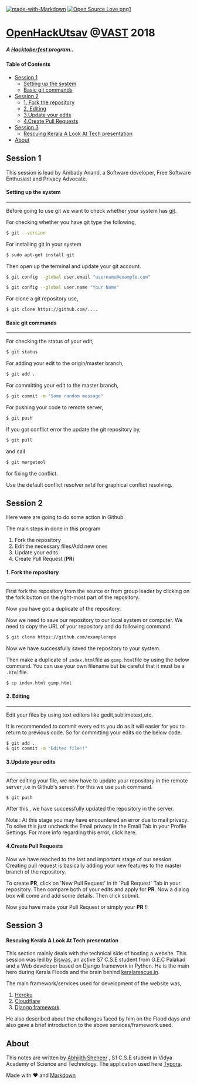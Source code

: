 [![made-with-Markdown](https://img.shields.io/badge/Made%20with-Markdown-1f425f.svg)](http://commonmark.org) [![Open Source Love png1](https://badges.frapsoft.com/os/v1/open-source.png?v=103)](https://github.com/ellerbrock/open-source-badges/) 

# [OpenHackUtsav](http://fossers.vidyaacademy.ac.in/OpenHackUtsav.html) @[VAST](http://www.vidyaacademy.ac.in/) 2018

##### A [Hacktoberfest](https://hacktoberfest.digitalocean.com/) program.. 

#### Table of Contents  
  * [Session 1](#session-1)
      - [Setting up the system](#setting-up-the-system)
      - [Basic git commands](#basic-git-commands)
  * [Session 2](#session-2)
      - [1. Fork the repository](#1-fork-the-repository)
      - [2. Editing](#2-editing)
      - [3.Update your edits](#3update-your-edits)
      - [4.Create Pull Requests](#4create-pull-requests)
  * [Session 3](#session-3)
      - [Rescuing Kerala A Look At Tech presentation](#rescuing-kerala-a-look-at-tech-presentation)
  * [About](#about)


## Session 1

This session is lead by Ambady Anand, a Software developer, Free Software Enthusiast and Privacy Advocate.

#### Setting up the system

------

Before going to use git we want  to check whether your system has [git](https://git-scm.com/).

For checking whether you have git type the following,

```bash
$ git --version
```

For installing git in your system

```bash
$ sudo apt-get install git
```

Then open up the terminal and update your git account.

```bash
$ git config --global user.email "username@example.com"

$ git config --global user.name "Your Name"
```

For clone a git repository use,

```bash
$ git clone https://github.com/....
```



#### Basic git commands

------

For checking the status of your edit,

```bash
$ git status
```



For adding your edit to the origin/master branch,

```bash
$ git add .
```



For committing your edit to the master branch,

```bash
$ git commit -m "Some random message"
```



For pushing your code to remote server,

```bash
$ git push
```



If you got conflict error the update the git repository by,

```bash
$ git pull
```

and call 

```bash
$ git mergetool
```

for fixing the conflict.

Use the default conflict resolver ``meld`` for graphical conflict resolving.



## Session 2

Here were are going to do some action in Github.

The main steps in done in this program

1. Fork the repository
2. Edit the necessary files/Add new ones
3. Update your edits
4. Create Pull Request (**PR**)



#### 1. Fork the repository

------

First fork the repository from the source or from group leader by clicking on the fork button on the right-most part of the repository.

Now you have got a duplicate of the repository.

Now we need to save our repository to our local system or computer. We need to copy the URL of your repository and do following command.

```bash
$ git clone https://github.com/examplerepo
```

Now we have successfully saved the repository to your system.

Then make a duplicate of ``index.html``file as ``gimp.html``file by using the below command. You can use your own filename but be careful that it must be a ``.html``file.

```bash
$ cp index.html gimp.html
```

#### 2. Editing

------

Edit your files by using text editors like gedit,sublimetext,etc.

It is recommended to commit every edits you do as it will easier for you to return to previous code. So for committing your edits do the below code.

```bash
$ git add .
$ git commit -m "Edited file!!"
```

#### 3.Update your edits

------

After editing your file, we now have to update your repository in the remote server ,i.e in Github's server. For this we use ``push`` command.

```bash
$ git push
```

After this , we have successfully updated the repository in the server.

Note : At this stage you may have encountered an error due to mail privacy. To solve this just uncheck the Email privacy in the Email Tab in your Profile Settings. For more info regarding this error, click here.

#### 4.Create Pull Requests

Now we have reached to the last and important stage of our session. Creating  pull request is basically adding your new features to the master branch of the repository.

To create **PR**, click on 'New Pull Request' in th 'Pull Request' Tab in your repository. Then compare both of your edits and apply for **PR**. Now a dialog box will come and add some details. Then click submit.

Now you have made your Pull Request or simply your **PR** !!

## Session 3

#### Rescuing Kerala A Look At Tech presentation

This section mainly deals with the technical side of hosting a website. This session was led by [Biswas](https://biswas.me), an active S7 C.S.E student from G.E.C Palakad and a Web developer based on Django framework in Python. He is the main hero during  Kerala Floods and the brain behind [keralarescue.in](keralarescue.in).

The main framework/services used for development of the website was,

1. [Heroku](https://www.heroku.com/)
2. [Cloudflare](https://www.cloudflare.com/)
3. [Django framework](https://www.djangoproject.com/)

He also described about the challenges faced by him on the Flood days and also gave a brief introduction to the above services/framework used.

## About

This notes are written by [Abhijith Sheheer](mailto:abhijithsheheer@gmail.com) , S1 C.S.E student in Vidya Academy of Science and Technology. The application used here [Typora](http://typora.io/).

Made with :heart: and [Markdown](https://daringfireball.net/projects/markdown/syntax)
